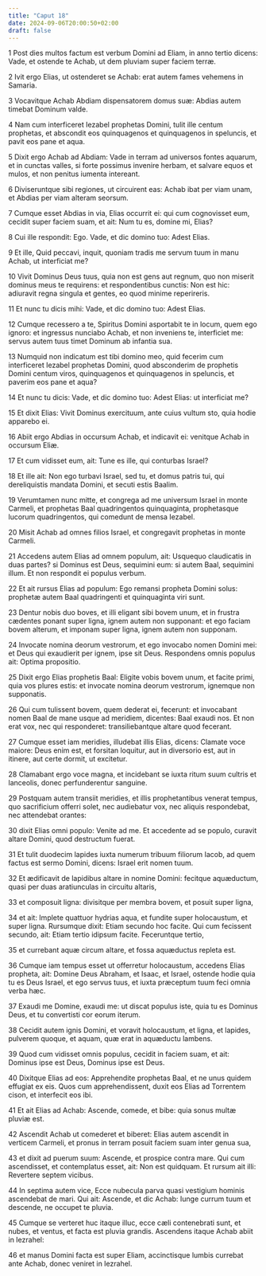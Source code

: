 ```yaml
---
title: "Caput 18"
date: 2024-09-06T20:00:50+02:00
draft: false
---
```



1 Post dies multos factum est verbum Domini ad Eliam, in anno tertio dicens: Vade, et ostende te Achab, ut dem pluviam super faciem terræ.

2 Ivit ergo Elias, ut ostenderet se Achab: erat autem fames vehemens in Samaria.

3 Vocavitque Achab Abdiam dispensatorem domus suæ: Abdias autem timebat Dominum valde.

4 Nam cum interficeret Iezabel prophetas Domini, tulit ille centum prophetas, et abscondit eos quinquagenos et quinquagenos in speluncis, et pavit eos pane et aqua.

5 Dixit ergo Achab ad Abdiam: Vade in terram ad universos fontes aquarum, et in cunctas valles, si forte possimus invenire herbam, et salvare equos et mulos, et non penitus iumenta intereant.

6 Diviseruntque sibi regiones, ut circuirent eas: Achab ibat per viam unam, et Abdias per viam alteram seorsum.

7 Cumque esset Abdias in via, Elias occurrit ei: qui cum cognovisset eum, cecidit super faciem suam, et ait: Num tu es, domine mi, Elias?

8 Cui ille respondit: Ego. Vade, et dic domino tuo: Adest Elias.

9 Et ille, Quid peccavi, inquit, quoniam tradis me servum tuum in manu Achab, ut interficiat me?

10 Vivit Dominus Deus tuus, quia non est gens aut regnum, quo non miserit dominus meus te requirens: et respondentibus cunctis: Non est hic: adiuravit regna singula et gentes, eo quod minime reperireris.

11 Et nunc tu dicis mihi: Vade, et dic domino tuo: Adest Elias.

12 Cumque recessero a te, Spiritus Domini asportabit te in locum, quem ego ignoro: et ingressus nunciabo Achab, et non inveniens te, interficiet me: servus autem tuus timet Dominum ab infantia sua.

13 Numquid non indicatum est tibi domino meo, quid fecerim cum interficeret Iezabel prophetas Domini, quod absconderim de prophetis Domini centum viros, quinquagenos et quinquagenos in speluncis, et paverim eos pane et aqua?

14 Et nunc tu dicis: Vade, et dic domino tuo: Adest Elias: ut interficiat me?

15 Et dixit Elias: Vivit Dominus exercituum, ante cuius vultum sto, quia hodie apparebo ei.

16 Abiit ergo Abdias in occursum Achab, et indicavit ei: venitque Achab in occursum Eliæ.

17 Et cum vidisset eum, ait: Tune es ille, qui conturbas Israel?

18 Et ille ait: Non ego turbavi Israel, sed tu, et domus patris tui, qui dereliquistis mandata Domini, et secuti estis Baalim.

19 Verumtamen nunc mitte, et congrega ad me universum Israel in monte Carmeli, et prophetas Baal quadringentos quinquaginta, prophetasque lucorum quadringentos, qui comedunt de mensa Iezabel.

20 Misit Achab ad omnes filios Israel, et congregavit prophetas in monte Carmeli.

21 Accedens autem Elias ad omnem populum, ait: Usquequo claudicatis in duas partes? si Dominus est Deus, sequimini eum: si autem Baal, sequimini illum. Et non respondit ei populus verbum.

22 Et ait rursus Elias ad populum: Ego remansi propheta Domini solus: prophetæ autem Baal quadringenti et quinquaginta viri sunt.

23 Dentur nobis duo boves, et illi eligant sibi bovem unum, et in frustra cædentes ponant super ligna, ignem autem non supponant: et ego faciam bovem alterum, et imponam super ligna, ignem autem non supponam.

24 Invocate nomina deorum vestrorum, et ego invocabo nomen Domini mei: et Deus qui exaudierit per ignem, ipse sit Deus. Respondens omnis populus ait: Optima propositio.

25 Dixit ergo Elias prophetis Baal: Eligite vobis bovem unum, et facite primi, quia vos plures estis: et invocate nomina deorum vestrorum, ignemque non supponatis.

26 Qui cum tulissent bovem, quem dederat ei, fecerunt: et invocabant nomen Baal de mane usque ad meridiem, dicentes: Baal exaudi nos. Et non erat vox, nec qui responderet: transiliebantque altare quod fecerant.

27 Cumque esset iam meridies, illudebat illis Elias, dicens: Clamate voce maiore: Deus enim est, et forsitan loquitur, aut in diversorio est, aut in itinere, aut certe dormit, ut excitetur.

28 Clamabant ergo voce magna, et incidebant se iuxta ritum suum cultris et lanceolis, donec perfunderentur sanguine.

29 Postquam autem transiit meridies, et illis prophetantibus venerat tempus, quo sacrificium offerri solet, nec audiebatur vox, nec aliquis respondebat, nec attendebat orantes:

30 dixit Elias omni populo: Venite ad me. Et accedente ad se populo, curavit altare Domini, quod destructum fuerat.

31 Et tulit duodecim lapides iuxta numerum tribuum filiorum Iacob, ad quem factus est sermo Domini, dicens: Israel erit nomen tuum.

32 Et ædificavit de lapidibus altare in nomine Domini: fecitque aquæductum, quasi per duas aratiunculas in circuitu altaris,

33 et composuit ligna: divisitque per membra bovem, et posuit super ligna,

34 et ait: Implete quattuor hydrias aqua, et fundite super holocaustum, et super ligna. Rursumque dixit: Etiam secundo hoc facite. Qui cum fecissent secundo, ait: Etiam tertio idipsum facite. Feceruntque tertio,

35 et currebant aquæ circum altare, et fossa aquæductus repleta est.

36 Cumque iam tempus esset ut offerretur holocaustum, accedens Elias propheta, ait: Domine Deus Abraham, et Isaac, et Israel, ostende hodie quia tu es Deus Israel, et ego servus tuus, et iuxta præceptum tuum feci omnia verba hæc.

37 Exaudi me Domine, exaudi me: ut discat populus iste, quia tu es Dominus Deus, et tu convertisti cor eorum iterum.

38 Cecidit autem ignis Domini, et voravit holocaustum, et ligna, et lapides, pulverem quoque, et aquam, quæ erat in aquæductu lambens.

39 Quod cum vidisset omnis populus, cecidit in faciem suam, et ait: Dominus ipse est Deus, Dominus ipse est Deus.

40 Dixitque Elias ad eos: Apprehendite prophetas Baal, et ne unus quidem effugiat ex eis. Quos cum apprehendissent, duxit eos Elias ad Torrentem cison, et interfecit eos ibi.

41 Et ait Elias ad Achab: Ascende, comede, et bibe: quia sonus multæ pluviæ est.

42 Ascendit Achab ut comederet et biberet: Elias autem ascendit in verticem Carmeli, et pronus in terram posuit faciem suam inter genua sua,

43 et dixit ad puerum suum: Ascende, et prospice contra mare. Qui cum ascendisset, et contemplatus esset, ait: Non est quidquam. Et rursum ait illi: Revertere septem vicibus.

44 In septima autem vice, Ecce nubecula parva quasi vestigium hominis ascendebat de mari. Qui ait: Ascende, et dic Achab: Iunge currum tuum et descende, ne occupet te pluvia.

45 Cumque se verteret huc itaque illuc, ecce cæli contenebrati sunt, et nubes, et ventus, et facta est pluvia grandis. Ascendens itaque Achab abiit in Iezrahel:

46 et manus Domini facta est super Eliam, accinctisque lumbis currebat ante Achab, donec veniret in Iezrahel.

